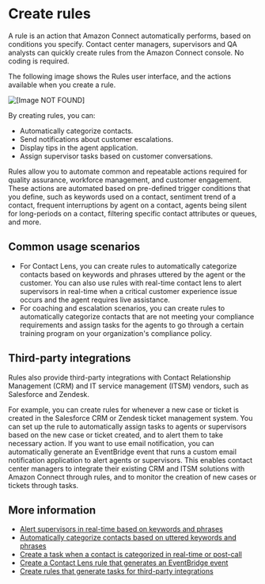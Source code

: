 # Create rules<a name="connect-rules"></a>

A rule is an action that Amazon Connect automatically performs, based on conditions you specify\. Contact center managers, supervisors and QA analysts can quickly create rules from the Amazon Connect console\. No coding is required\.

The following image shows the Rules user interface, and the actions available when you create a rule\.

![\[Image NOT FOUND\]](http://docs.aws.amazon.com/connect/latest/adminguide/images/contact-lens-add-action-no-wisdom.png)

By creating rules, you can:
+ Automatically categorize contacts\.
+ Send notifications about customer escalations\.
+ Display tips in the agent application\.
+ Assign supervisor tasks based on customer conversations\.

Rules allow you to automate common and repeatable actions required for quality assurance, workforce management, and customer engagement\. These actions are automated based on pre\-defined trigger conditions that you define, such as keywords used on a contact, sentiment trend of a contact, frequent interruptions by agent on a contact, agents being silent for long\-periods on a contact, filtering specific contact attributes or queues, and more\. 

## Common usage scenarios<a name="rules-scenarios"></a>
+ For Contact Lens, you can create rules to automatically categorize contacts based on keywords and phrases uttered by the agent or the customer\. You can also use rules with real\-time contact lens to alert supervisors in real\-time when a critical customer experience issue occurs and the agent requires live assistance\. 
+ For coaching and escalation scenarios, you can create rules to automatically categorize contacts that are not meeting your compliance requirements and assign tasks for the agents to go through a certain training program on your organization's compliance policy\.

## Third\-party integrations<a name="rules-overview-integrations"></a>

Rules also provide third\-party integrations with Contact Relationship Management \(CRM\) and IT service management \(ITSM\) vendors, such as Salesforce and Zendesk\.

For example, you can create rules for whenever a new case or ticket is created in the Salesforce CRM or Zendesk ticket management system\. You can set up the rule to automatically assign tasks to agents or supervisors based on the new case or ticket created, and to alert them to take necessary action\. If you want to use email notification, you can automatically generate an EventBridge event that runs a custom email notification application to alert agents or supervisors\. This enables contact center managers to integrate their existing CRM and ITSM solutions with Amazon Connect through rules, and to monitor the creation of new cases or tickets through tasks\. 

## More information<a name="rules-more-information"></a>
+ [Alert supervisors in real\-time based on keywords and phrases](add-rules-for-alerts.md)
+ [Automatically categorize contacts based on uttered keywords and phrases](rules.md)
+ [Create a task when a contact is categorized in real\-time or post\-call](contact-lens-rules-create-task.md)
+ [Create a Contact Lens rule that generates an EventBridge event](contact-lens-rules-eventbridge-event.md)
+ [Create rules that generate tasks for third\-party integrations](add-rules-task-creation.md)